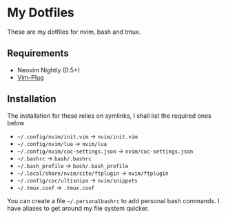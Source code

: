 # My Dotfiles
These are my dotfiles for nvim, bash and tmux.

## Requirements
 - Neovim Nightly (0.5+)
 - [Vim-Plug](https://github.com/junegunn/vim-plug)

## Installation
The installation for these relies on symlinks, I shall list the required ones below
 - `~/.config/nvim/init.vim` -> `nvim/init.vim`
 - `~/.config/nvim/lua` -> `nvim/lua`
 - `~/.config/nvim/coc-settings.json` -> `nvim/coc-settings.json`
 - `~/.bashrc` -> `bash/.bashrc`
 - `~/.bash_profile` -> `bash/.bash_profile`
 - `~/.local/share/nvim/site/ftplugin` -> `nvim/ftplugin`
 - `~/.config/coc/ultisnips` -> `nvim/snippets`
 - `~/.tmux.conf` -> `.tmux.conf`

You can create a file `~/.personalbashrc` to add personal bash commands. I have aliases to get around my file system quicker.
